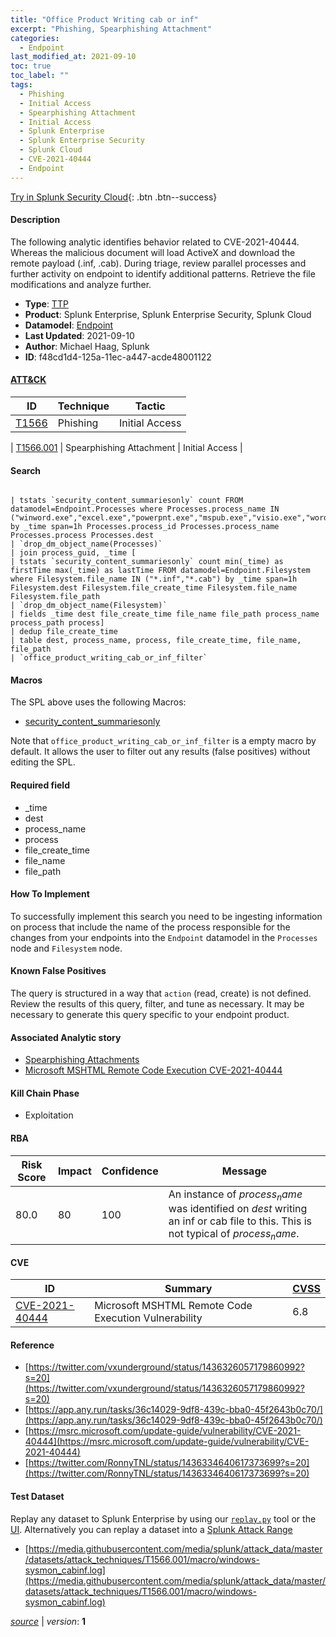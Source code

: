 ```yaml
---
title: "Office Product Writing cab or inf"
excerpt: "Phishing, Spearphishing Attachment"
categories:
  - Endpoint
last_modified_at: 2021-09-10
toc: true
toc_label: ""
tags:
  - Phishing
  - Initial Access
  - Spearphishing Attachment
  - Initial Access
  - Splunk Enterprise
  - Splunk Enterprise Security
  - Splunk Cloud
  - CVE-2021-40444
  - Endpoint
---
```




[Try in Splunk Security Cloud](https://www.splunk.com/en_us/cyber-security.html){: .btn .btn--success}

#### Description

The following analytic identifies behavior related to CVE-2021-40444. Whereas the malicious document will load ActiveX and download the remote payload (.inf, .cab). During triage, review parallel processes and further activity on endpoint to identify additional patterns. Retrieve the file modifications and analyze further.

- **Type**: [TTP](https://github.com/splunk/security_content/wiki/Detection-Analytic-Types)
- **Product**: Splunk Enterprise, Splunk Enterprise Security, Splunk Cloud
- **Datamodel**: [Endpoint](https://docs.splunk.com/Documentation/CIM/latest/User/Endpoint)
- **Last Updated**: 2021-09-10
- **Author**: Michael Haag, Splunk
- **ID**: f48cd1d4-125a-11ec-a447-acde48001122


#### [ATT&CK](https://attack.mitre.org/)

| ID             | Technique        |  Tactic             |
| -------------- | ---------------- |-------------------- |
| [T1566](https://attack.mitre.org/techniques/T1566/) | Phishing | Initial Access |

| [T1566.001](https://attack.mitre.org/techniques/T1566/001/) | Spearphishing Attachment | Initial Access |

#### Search

```

| tstats `security_content_summariesonly` count FROM datamodel=Endpoint.Processes where Processes.process_name IN ("winword.exe","excel.exe","powerpnt.exe","mspub.exe","visio.exe","wordpad.exe","wordview.exe") by _time span=1h Processes.process_id Processes.process_name Processes.process Processes.dest 
| `drop_dm_object_name(Processes)` 
| join process_guid, _time [
| tstats `security_content_summariesonly` count min(_time) as firstTime max(_time) as lastTime FROM datamodel=Endpoint.Filesystem where Filesystem.file_name IN ("*.inf","*.cab") by _time span=1h Filesystem.dest Filesystem.file_create_time Filesystem.file_name Filesystem.file_path 
| `drop_dm_object_name(Filesystem)` 
| fields _time dest file_create_time file_name file_path process_name process_path process] 
| dedup file_create_time 
| table dest, process_name, process, file_create_time, file_name, file_path 
| `office_product_writing_cab_or_inf_filter`
```

#### Macros
The SPL above uses the following Macros:
* [security_content_summariesonly](https://github.com/splunk/security_content/blob/develop/macros/security_content_summariesonly.yml)

Note that `office_product_writing_cab_or_inf_filter` is a empty macro by default. It allows the user to filter out any results (false positives) without editing the SPL.

#### Required field
* _time
* dest
* process_name
* process
* file_create_time
* file_name
* file_path


#### How To Implement
To successfully implement this search you need to be ingesting information on process that include the name of the process responsible for the changes from your endpoints into the `Endpoint` datamodel in the `Processes` node and `Filesystem` node.

#### Known False Positives
The query is structured in a way that `action` (read, create) is not defined. Review the results of this query, filter, and tune as necessary. It may be necessary to generate this query specific to your endpoint product.

#### Associated Analytic story
* [Spearphishing Attachments](/stories/spearphishing_attachments)
* [Microsoft MSHTML Remote Code Execution CVE-2021-40444](/stories/microsoft_mshtml_remote_code_execution_cve-2021-40444)


#### Kill Chain Phase
* Exploitation



#### RBA

| Risk Score  | Impact      | Confidence   | Message      |
| ----------- | ----------- |--------------|--------------|
| 80.0 | 80 | 100 | An instance of $process_name$ was identified on $dest$ writing an inf or cab file to this. This is not typical of $process_name$. |



#### CVE

| ID          | Summary | [CVSS](https://nvd.nist.gov/vuln-metrics/cvss) |
| ----------- | ----------- | -------------- |
| [CVE-2021-40444](https://nvd.nist.gov/vuln/detail/CVE-2021-40444) | Microsoft MSHTML Remote Code Execution Vulnerability | 6.8 |



#### Reference

* [https://twitter.com/vxunderground/status/1436326057179860992?s=20](https://twitter.com/vxunderground/status/1436326057179860992?s=20)
* [https://app.any.run/tasks/36c14029-9df8-439c-bba0-45f2643b0c70/](https://app.any.run/tasks/36c14029-9df8-439c-bba0-45f2643b0c70/)
* [https://msrc.microsoft.com/update-guide/vulnerability/CVE-2021-40444](https://msrc.microsoft.com/update-guide/vulnerability/CVE-2021-40444)
* [https://twitter.com/RonnyTNL/status/1436334640617373699?s=20](https://twitter.com/RonnyTNL/status/1436334640617373699?s=20)



#### Test Dataset
Replay any dataset to Splunk Enterprise by using our [`replay.py`](https://github.com/splunk/attack_data#using-replaypy) tool or the [UI](https://github.com/splunk/attack_data#using-ui).
Alternatively you can replay a dataset into a [Splunk Attack Range](https://github.com/splunk/attack_range#replay-dumps-into-attack-range-splunk-server)

* [https://media.githubusercontent.com/media/splunk/attack_data/master/datasets/attack_techniques/T1566.001/macro/windows-sysmon_cabinf.log](https://media.githubusercontent.com/media/splunk/attack_data/master/datasets/attack_techniques/T1566.001/macro/windows-sysmon_cabinf.log)



[*source*](https://github.com/splunk/security_content/tree/develop/detections/endpoint/office_product_writing_cab_or_inf.yml) \| *version*: **1**